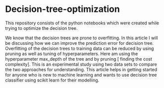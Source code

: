 # Decision-tree-optimization
This repository consists of the python notebooks which were created while trying to optimize the decision tree.

We know that the decision trees are prone to overfitting.  In this article I will be discussing how we can improve the prediction error for decision tree.
Overfitting of the decision trees to training data can be reduced by using pruning as well as tuning of hyperparameters.
Here am using the hyperparameter max_depth of the tree and by pruning [ finding the cost complexity].
This is an experimental study using two data sets to compare the two approaches for understanding. This article helps in getting started for anyone who is new to machine learning and wants to use decision tree classifier using scikit learn for their modelling.

